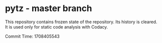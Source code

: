 # pytz - master branch

This repository contains frozen state of the repository.
Its history is cleared. It is used only for static code
analysis with Codacy.

Commit Time: 1708405543